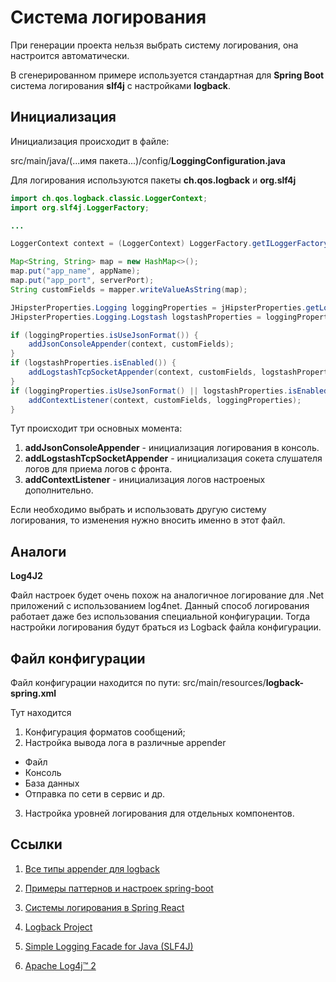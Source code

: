 # Система логирования

При генерации проекта нельзя выбрать систему логирования, она настроится автоматически.

В сгенерированном примере используется стандартная для **Spring Boot** система логирования **slf4j** с настройками **logback**.

## Инициализация

Инициализация происходит в файле: 

src/main/java/(...имя пакета...)/config/**LoggingConfiguration.java**

Для логирования используются пакеты **ch.qos.logback** и **org.slf4j**

```java
import ch.qos.logback.classic.LoggerContext;
import org.slf4j.LoggerFactory;

...

LoggerContext context = (LoggerContext) LoggerFactory.getILoggerFactory();

Map<String, String> map = new HashMap<>();
map.put("app_name", appName);
map.put("app_port", serverPort);
String customFields = mapper.writeValueAsString(map);

JHipsterProperties.Logging loggingProperties = jHipsterProperties.getLogging();
JHipsterProperties.Logging.Logstash logstashProperties = loggingProperties.getLogstash();

if (loggingProperties.isUseJsonFormat()) {
    addJsonConsoleAppender(context, customFields);
}
if (logstashProperties.isEnabled()) {
    addLogstashTcpSocketAppender(context, customFields, logstashProperties);
}
if (loggingProperties.isUseJsonFormat() || logstashProperties.isEnabled()) {
    addContextListener(context, customFields, loggingProperties);
}
```

Тут происходит три основных момента:
1. **addJsonConsoleAppender** - инициализация логирования в консоль.
2. **addLogstashTcpSocketAppender** - инициализация сокета слушателя логов для приема логов с фронта.
3. **addContextListener** - инициализация логов настроеных дополнительно.

Если необходимо выбрать и использовать другую систему логирования, то изменения нужно вносить именно в этот файл.

## Аналоги

**Log4J2**

Файл настроек будет очень похож на аналогичное логирование для .Net приложений с использованием log4net. Данный способ логирования работает даже без использования специальной конфигурации. Тогда настройки логирования будут браться из Logback файла конфигурации.

## Файл конфигурации

Файл конфигурации находится по пути: src/main/resources/**logback-spring.xml**

Тут находится 
1. Конфигурация форматов сообщений; 
2. Настройка вывода лога в различные appender
- Файл
- Консоль
- База данных
- Отправка по сети в сервис и др. 

3. Настройка уровней логирования для отдельных компонентов.

## Ссылки

1. [Все типы appender для logback](https://logback.qos.ch/manual/appenders.html)

2. [Примеры паттернов и настроек spring-boot](https://github.com/spring-projects/spring-boot/blob/v2.7.2/spring-boot-project/spring-boot/src/main/resources/org/springframework/boot/logging/logback/defaults.xml)

3. [Системы логирования в Spring React](https://github.com/Flexberry/Flexberry.SpringReactApplication.Sample/blob/main/docs/%D0%A1%D0%B8%D1%81%D1%82%D0%B5%D0%BC%D0%B0%20%D0%BB%D0%BE%D0%B3%D0%B8%D1%80%D0%BE%D0%B2%D0%B0%D0%BD%D0%B8%D1%8F.md)

4. [Logback Project](https://logback.qos.ch/)

5. [Simple Logging Facade for Java (SLF4J)](https://www.slf4j.org/)

6. [Apache Log4j™ 2](https://logging.apache.org/log4j/2.x/)